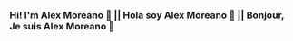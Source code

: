 ###              Hi! I'm Alex Moreano 👋 || Hola soy Alex Moreano 👋 || Bonjour, Je suis Alex Moreano 👋

<!--
**alex-moreano/alex-moreano** is a ✨ _special_ ✨ repository because its `README.md` (this file) appears on your GitHub profile.

Here are some ideas to get you started:

- 🔭 I’m currently working on ...
- 🌱 I’m currently learning ...
- 👯 I’m looking to collaborate on ...
- 🤔 I’m looking for help with ...
- 💬 Ask me about ...
- 📫 How to reach me: ...
- 😄 Pronouns: ...
- ⚡ Fun fact: ...
-->
